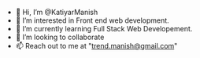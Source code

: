 - 👋 Hi, I’m @KatiyarManish
- 👀 I’m interested in Front end web development.
- 🌱 I’m currently learning Full Stack Web Developement.
- 💞️ I’m looking to collaborate
- 📫 Reach out to me at "trend.manish@gmail.com"

<!---
KatiyarManish/KatiyarManish is a ✨ special ✨ repository because its `README.md` (this file) appears on your GitHub profile.
You can click the Preview link to take a look at your changes.
--->

